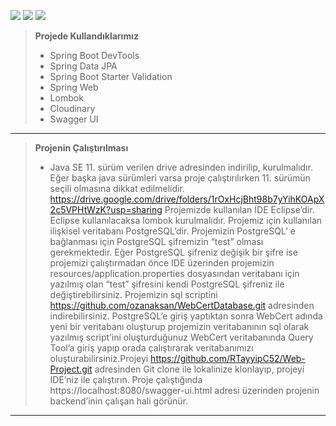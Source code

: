![](https://img.shields.io/badge/Java-ED8B00?style=for-the-badge&logo=java&logoColor=white)
![](https://img.shields.io/badge/Spring-6DB33F?style=for-the-badge&logo=spring&logoColor=white)
![](https://img.shields.io/badge/PostgreSQL-316192?style=for-the-badge&logo=postgresql&logoColor=white)

>**Projede Kullandıklarımız**
>* Spring Boot DevTools
>* Spring Data JPA
>* Spring Boot Starter Validation
>* Spring Web
>* Lombok
>* Cloudinary
>* Swagger UI
___

>**Projenin Çalıştırılması**
>* Java SE 11. sürüm verilen drive adresinden indirilip, kurulmalıdır. Eğer başka java sürümleri varsa proje çalıştırılırken 11. sürümün seçili olmasına dikkat edilmelidir. 
https://drive.google.com/drive/folders/1rOxHcjBht98b7yYihKOApX2c5VPHtWzK?usp=sharing
Projemizde kullanılan IDE Eclipse’dir. Eclipse kullanılacaksa lombok kurulmalıdır.
Projemiz için kullanılan ilişkisel veritabanı PostgreSQL’dir. Projemizin PostgreSQL’ e bağlanması için PostgreSQL şifremizin “test” olması gerekmektedir. Eğer PostgreSQL şifreniz değişik bir şifre ise projemizi çalıştırmadan önce IDE üzerinden projemizin resources/application.properties dosyasından veritabanı için yazılmış olan “test” şifresini kendi PostgreSQL şifreniz ile değiştirebilirsiniz. Projemizin sql scriptini https://github.com/ozanaksan/WebCertDatabase.git adresinden indirebilirsiniz. PostgreSQL’e giriş yaptıktan sonra WebCert adında yeni bir veritabanı oluşturup projemizin veritabanının sql olarak yazılmış script’ini oluşturduğunuz WebCert veritabanında Query Tool’a giriş yapıp orada çalıştırarak veritabanımızı oluşturabilirsiniz.Projeyi https://github.com/RTayyipC52/Web-Project.git adresinden Git clone ile lokalinize klonlayıp, projeyi IDE’niz ile çalıştırın. Proje çalıştığında https://localhost:8080/swagger-ui.html adresi üzerinden projenin backend’inin çalışan hali görünür.

___
